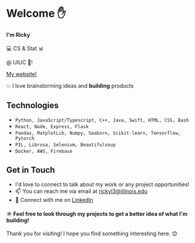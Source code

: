 # Welcome :hand:

#### I'm Ricky 
:computer: CS & Stat :bar_chart: 

@ UIUC :corn:!

[My website!](https://www.rickylin.us/)



:collision: I love brainstorming ideas and **building** products 

## Technologies
- `Python, JavaScript/Typescript, C++, Java, Swift, HTML, CSS, Bash`
- `React, Node, Express, Flask`
- `Pandas, MatplotLib, Numpy, Seaborn, Scikit-learn, Tensorflow, Pytorch`
- `PIL, Librosa, Selenium, Beautifulsoup`
- `Docker, AWS, Firebase`

## Get in Touch
- I'd love to connect to talk about my work or any project opportunities!
- 📫 You can reach me via email at [rickyl3@illinois.edu](mailto:rickyl3@illinois.edu)
- 🔗 Connect with me on [LinkedIn](https://www.linkedin.com/in/ricky-lin1)


#### :sunny: Feel free to look through my projects to get a better idea of what I'm building! 
Thank you for visiting! I hope you find something interesting here. 😊


